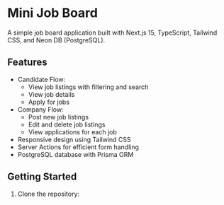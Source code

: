 # Mini Job Board

A simple job board application built with Next.js 15, TypeScript, Tailwind CSS, and Neon DB (PostgreSQL).

## Features

- Candidate Flow:
  - View job listings with filtering and search
  - View job details
  - Apply for jobs
- Company Flow:
  - Post new job listings
  - Edit and delete job listings
  - View applications for each job
- Responsive design using Tailwind CSS
- Server Actions for efficient form handling
- PostgreSQL database with Prisma ORM

## Getting Started

1. Clone the repository:

